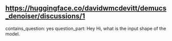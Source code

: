 ## https://huggingface.co/davidwmcdevitt/demucs_denoiser/discussions/1

contains_question: yes
question_part: Hey Hi, what is the input shape of the model.